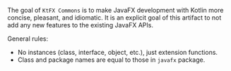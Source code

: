 The goal of `KtFX Commons` is to make JavaFX development with Kotlin more
concise, pleasant, and idiomatic.
It is an explicit goal of this artifact to not add any new features to the
existing JavaFX APIs.

General rules:
 * No instances (class, interface, object, etc.), just extension functions.
 * Class and package names are equal to those in `javafx` package.